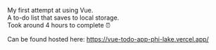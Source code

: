 My first attempt at using Vue.\
A to-do list that saves to local storage.\
Took around 4 hours to complete :alarm_clock:

Can be found hosted here:
https://vue-todo-app-phi-lake.vercel.app/
